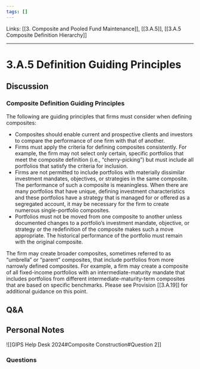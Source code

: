 ```yaml
---
tags: []
---
```

Links: [[3. Composite and Pooled Fund Maintenance]], [[3.A.5]], [[3.A.5 Composite Definition Hierarchy]]
___
# 3.A.5 Definition Guiding Principles
## Discussion
### Composite Definition Guiding Principles
The following are guiding principles that firms must consider when defining composites:
- Composites should enable current and prospective clients and investors to compare the performance of one firm with that of another.
- Firms must apply the criteria for defining composites consistently. For example, the firm may not select only certain, specific portfolios that meet the composite definition (i.e., “cherry-picking”) but must include all portfolios that satisfy the criteria for inclusion.
- Firms are not permitted to include portfolios with materially dissimilar investment mandates, objectives, or strategies in the same composite. The performance of such a composite is meaningless. When there are many portfolios that have unique, defining investment characteristics and these portfolios have a strategy that is managed for or offered as a segregated account, it may be necessary for the firm to create numerous single-portfolio composites.
- Portfolios must not be moved from one composite to another unless documented changes to a portfolio’s investment mandate, objective, or strategy or the redefinition of the composite makes such a move appropriate. The historical performance of the portfolio must remain with the original composite.

The firm may create broader composites, sometimes referred to as “umbrella” or “parent” composites, that include portfolios from more narrowly defined composites. For example, a firm may create a composite of all fixed-income portfolios with an intermediate-maturity mandate that includes portfolios from different intermediate-maturity-term composites that are based on specific benchmarks. Please see Provision [[3.A.19]] for additional guidance on this point.
## Q&A

## Personal Notes
![[GIPS Help Desk 2024#Composite Construction#Question 2]]

### Questions
